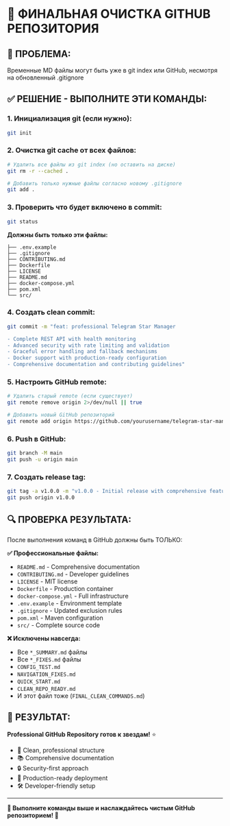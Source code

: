 # 🧹 ФИНАЛЬНАЯ ОЧИСТКА GITHUB РЕПОЗИТОРИЯ

## 🎯 **ПРОБЛЕМА:** 
Временные MD файлы могут быть уже в git index или GitHub, несмотря на обновленный .gitignore

## ✅ **РЕШЕНИЕ - ВЫПОЛНИТЕ ЭТИ КОМАНДЫ:**

### **1. Инициализация git (если нужно):**
```bash
git init
```

### **2. Очистка git cache от всех файлов:**
```bash
# Удалить все файлы из git index (но оставить на диске)
git rm -r --cached .

# Добавить только нужные файлы согласно новому .gitignore
git add .
```

### **3. Проверить что будет включено в commit:**
```bash
git status
```

**Должны быть только эти файлы:**
```
├── .env.example
├── .gitignore
├── CONTRIBUTING.md
├── Dockerfile
├── LICENSE
├── README.md
├── docker-compose.yml
├── pom.xml
└── src/
```

### **4. Создать clean commit:**
```bash
git commit -m "feat: professional Telegram Star Manager

- Complete REST API with health monitoring
- Advanced security with rate limiting and validation  
- Graceful error handling and fallback mechanisms
- Docker support with production-ready configuration
- Comprehensive documentation and contributing guidelines"
```

### **5. Настроить GitHub remote:**
```bash
# Удалить старый remote (если существует)
git remote remove origin 2>/dev/null || true

# Добавить новый GitHub репозиторий  
git remote add origin https://github.com/yourusername/telegram-star-manager.git
```

### **6. Push в GitHub:**
```bash
git branch -M main
git push -u origin main
```

### **7. Создать release tag:**
```bash
git tag -a v1.0.0 -m "v1.0.0 - Initial release with comprehensive features"
git push origin v1.0.0
```

## 🔍 **ПРОВЕРКА РЕЗУЛЬТАТА:**

После выполнения команд в GitHub должны быть ТОЛЬКО:

**✅ Профессиональные файлы:**
- `README.md` - Comprehensive documentation
- `CONTRIBUTING.md` - Developer guidelines
- `LICENSE` - MIT license
- `Dockerfile` - Production container
- `docker-compose.yml` - Full infrastructure
- `.env.example` - Environment template
- `.gitignore` - Updated exclusion rules
- `pom.xml` - Maven configuration
- `src/` - Complete source code

**❌ Исключены навсегда:**
- Все `*_SUMMARY.md` файлы
- Все `*_FIXES.md` файлы  
- `CONFIG_TEST.md`
- `NAVIGATION_FIXES.md`
- `QUICK_START.md`
- `CLEAN_REPO_READY.md`
- И этот файл тоже (`FINAL_CLEAN_COMMANDS.md`)

## 🎉 **РЕЗУЛЬТАТ:**

**Professional GitHub Repository готов к звездам!** ⭐

- 🌟 Clean, professional structure
- 📚 Comprehensive documentation
- 🔒 Security-first approach
- 🐳 Production-ready deployment
- 🛠️ Developer-friendly setup

---

**🚀 Выполните команды выше и наслаждайтесь чистым GitHub репозиторием! 🚀**

